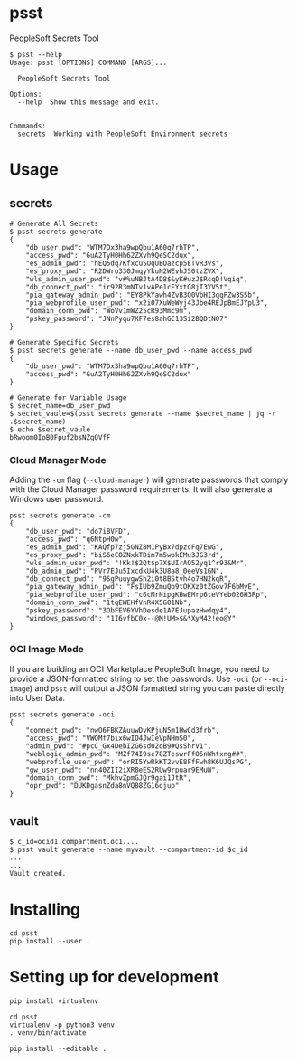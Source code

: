 # psst
PeopleSoft Secrets Tool
```
$ psst --help
Usage: psst [OPTIONS] COMMAND [ARGS]...

  PeopleSoft Secrets Tool

Options:
  --help  Show this message and exit.
  

Commands:
  secrets  Working with PeopleSoft Environment secrets
```

# Usage
## secrets
```
# Generate All Secrets
$ psst secrets generate
{
    "db_user_pwd": "WTM7Dx3ha9wpQbu1A60q7rhTP",
    "access_pwd": "GuA2TyH0Hh62ZXvh9QeSC2dux",
    "es_admin_pwd": "hEQ5dq7KfxcuSOqUBOazcp5ETvR3vs",
    "es_proxy_pwd": "R2DWro330JmqyYkuN2WEvhJ50tzZVX",
    "wls_admin_user_pwd": "v#%uNBJtA4D8$&yK#uzJ$RcqD!Vqiq",
    "db_connect_pwd": "ir92R3mNTv1vAPe1cEYxtG8jI3YV5t",
    "pia_gateway_admin_pwd": "EY8PkYawh4ZvB3O0VbHI3qqPZw3S5b",
    "pia_webprofile_user_pwd": "x2i07XuWeWyj43Jbe4REJpBmEJYpU3",
    "domain_conn_pwd": "WoVv1mWZ25cR93Mmc9m",
    "pskey_password": "JNnPyqu7KF7es8ahGC13Si2BQDtN07"
}

# Generate Specific Secrets
$ psst secrets generate --name db_user_pwd --name access_pwd
{
    "db_user_pwd": "WTM7Dx3ha9wpQbu1A60q7rhTP",
    "access_pwd": "GuA2TyH0Hh62ZXvh9QeSC2dux"
}

# Generate for Variable Usage
$ secret_name=db_user_pwd
$ secret_vaule=$(psst secrets generate --name $secret_name | jq -r .$secret_name)
$ echo $secret_vaule
bRwoom0IoB0Fpuf2bsNZgOVfF
```

### Cloud Manager Mode

Adding the `-cm` flag (`--cloud-manager`) will generate passwords that comply with the Cloud Manager password requirements. It will also generate a Windows user password.

```
psst secrets generate -cm
{
    "db_user_pwd": "do7iBVFD",
    "access_pwd": "q6NtpH0w",
    "es_admin_pwd": "KAQfp7zj5GNZ8M1PyBx7dpzcFq7EwG",
    "es_proxy_pwd": "biS6eCOZNxkTDim7m5wpkEMu3JG3rd",
    "wls_admin_user_pwd": "!Kk!$2Qt$p7X$UIrAO52yq1^r93&Mr",
    "db_admin_pwd": "PVr7EJu5IxcdkU4k3U8a8_0eeVs1GN",
    "db_connect_pwd": "9SgPuuygwSh2i0t8BStvh4o7HN2kqR",
    "pia_gateway_admin_pwd": "FsIUb9ZmuQb9tOKXz0tZGov7F6bMyE",
    "pia_webprofile_user_pwd": "c6cMrNipgKBwEMrp6teVYeb026H3Rp",
    "domain_conn_pwd": "1tqEWEHfVnR4X5G01Nb",
    "pskey_password": "3ObFEV6YVhDesde1A7EJupazHwdqy4",
    "windows_password": "1I6vfbC0x--@M!UM>$&*XyM42!eo@Y"
}
```

### OCI Image Mode

If you are building an OCI Marketplace PeopleSoft Image, you need to provide a JSON-formatted string to set the passwords. Use `-oci` (or `--oci-image`) and `psst` will output a JSON formatted string you can paste directly into User Data.

```
psst secrets generate -oci
{
    "connect_pwd": "nwO6FBKZAuuwDvKPjuN5m1HwCd3frb",
    "access_pwd": "VWQMf7bix6wIO4JwIeVpNHmS0",
    "admin_pwd": "#pcC_Gx4DebI2G6sd02oB9#QsShrV1",
    "weblogic_admin_pwd": "MZf74I9sc78ZTeswrFfO5nWhtxng##",
    "webprofile_user_pwd": "orRI5YwRkKT2vvE8FfFwh8K6UJQsPG",
    "gw_user_pwd": "nn40ZII2iXR8eES2RUw9rpuar9EMuW",
    "domain_conn_pwd": "MkhvZpmGJQr9gai1JtR",
    "opr_pwd": "DUKDgasnZda8nVQ88ZG16djup"
}
```

## vault
```
$ c_id=ocid1.compartment.oc1....
$ psst vault generate --name myvault --compartment-id $c_id 
...
...
Vault created.
```


# Installing
```
cd psst
pip install --user .
```

# Setting up for development
```
pip install virtualenv 

cd psst
virtualenv -p python3 venv
. venv/bin/activate

pip install --editable .
```
